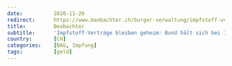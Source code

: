 ```yaml
---
date:          2020-11-20
redirect:      https://www.beobachter.ch/burger-verwaltung/impfstoff-vertrage-bleiben-geheim-bund-halt-sich-bei-impfdeals-bedeckt
title:         Beobachter
subtitle:      'Impfstoff-Verträge bleiben geheim: Bund hält sich bei Impfdeals bedeckt'
country:       [CH]
categories:    [BAG, Impfung]
tags:          [geld]
---
```

